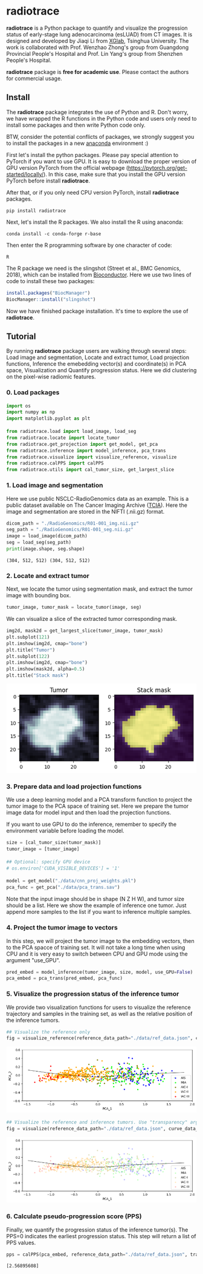 # radiotrace

**radiotrace** is a Python package to quantify and visualize the progression status of early-stage lung adenocarcinoma (esLUAD) from CT images. It is designed and developed by Jiaqi Li from [XGlab](http://bioinfo.au.tsinghua.edu.cn/member/xuegonglab/), Tsinghua University. The work is collaborated with Prof. Wenzhao Zhong's group from Guangdong Provincial People's Hospital and Prof. Lin Yang's group from Shenzhen People's Hospital.

**radiotrace** package is **free for academic use**. Please contact the authors for commercial usage.

## Install
The **radiotrace** package integrates the use of Python and R. Don't worry, we have wrapped the R functions in the Python code and users only need to install some packages and then write Python code only.  

BTW, consider the potential conflicts of packages, we strongly suggest you to install the packages in a new [anaconda](https://www.anaconda.com/products/distribution) environment :)  

First let's install the python packages. Please pay special attention to PyTorch if you want to use GPU. It is easy to download the proper version of GPU version PyTorch from the official webpage (https://pytorch.org/get-started/locally/). In this case, make sure that you install the GPU version PyTorch before install **radiotrace**.  

After that, or if you only need CPU version PyTorch, install **radiotrace** packages.
```
pip install radiotrace
```  

Next, let's install the R packages. We also install the R using anaconda:  
```
conda install -c conda-forge r-base
```  

Then enter the R programming software by one character of code:
```
R
```

The R package we need is the slingshot (Street et al., BMC Genomics, 2018), which can be installed from [Bioconductor](https://www.bioconductor.org/packages/release/bioc/html/slingshot.html). Here we use two lines of code to install these two packages:  
```R
install.packages("BiocManager")  
BiocManager::install("slingshot")
```

Now we have finished package installation. It's time to explore the use of **radiotrace**.  



## Tutorial

By running **radiotrace** package users are walking through several steps: Load image and segmentation, Locate and extract tumor, Load projection functions, Inference the emebedding vector(s) and coordinate(s) in PCA space, Visualization and Quantify progression status. Here we did clustering on the pixel-wise radiomic features.   

### 0. Load packages

```python
import os
import numpy as np
import matplotlib.pyplot as plt

from radiotrace.load import load_image, load_seg
from radiotrace.locate import locate_tumor
from radiotrace.get_projection import get_model, get_pca
from radiotrace.inference import model_inference, pca_trans
from radiotrace.visualize import visualize_reference, visualize
from radiotrace.calPPS import calPPS
from radiotrace.utils import cal_tumor_size, get_largest_slice
```

### 1. Load image and segmentation

Here we use public NSCLC-RadioGenomics data as an example. This is a public dataset available on The Cancer Imaging Archive ([TCIA](https://www.cancerimagingarchive.net/)). Here the image and segmentation are stored in the NIFTI (.nii.gz) format.  


```python
dicom_path = "./RadioGenomics/R01-001_img.nii.gz"
seg_path = "./RadioGenomics/R01-001_seg.nii.gz"
image = load_image(dicom_path)
seg = load_seg(seg_path)
print(image.shape, seg.shape)
```

```
(304, 512, 512) (304, 512, 512)
```


### 2. Locate and extract tumor

Next, we locate the tumor using segmentation mask, and extract the tumor image with bounding box.   
```python
tumor_image, tumor_mask = locate_tumor(image, seg)
```

We can visualize a slice of the extracted tumor corresponding mask.
```python
img2d, mask2d = get_largest_slice(tumor_image, tumor_mask)
plt.subplot(121)
plt.imshow(img2d, cmap="bone")
plt.title("Tumor")
plt.subplot(122)
plt.imshow(img2d, cmap="bone")
plt.imshow(mask2d, alpha=0.5)
plt.title("Stack mask")
```

![p1](https://github.com/LiJiaqi96/radiotrace/blob/main/figures/p1.png)


### 3. Prepare data and load projection functions

We use a deep learning model and a PCA transform function to project the tumor image to the PCA space of training set. Here we prepare the tumor image data for model input and then load the projection functions.  

If you want to use GPU to do the inference, remember to specify the environment variable before loading the model.  

```python
size = [cal_tumor_size(tumor_mask)]
tumor_image = [tumor_image]

## Optional: specify GPU device
# os.environ['CUDA_VISIBLE_DEVICES'] = '1'

model = get_model("./data/cnn_proj_weights.pkl")
pca_func = get_pca("./data/pca_trans.sav")
```

Note that the input image should be in shape (N Z H W), and tumor size should be a list. Here we show the example of inference one tumor. Just append more samples to the list if you want to inference multiple samples.  


### 4. Project the tumor image to vectors

In this step, we will project the tumor image to the embedding vectors, then to the PCA spacce of training set. It will not take a long time when using CPU and it is very easy to switch between CPU and GPU mode using the argument "use_GPU".  

```python
pred_embed = model_inference(tumor_image, size, model, use_GPU=False)
pca_embed = pca_trans(pred_embed, pca_func)
```


### 5. Visualize the progression status of the inference tumor  

We provide two visualization functions for users to visualize the reference trajectory and samples in the training set, as well as the relative position of the inference tumors.  

```python
## Visualize the reference only
fig = visualize_reference(reference_data_path="./data/ref_data.json", curve_data_path="./data/curve_data.npy")
```
![p2](https://github.com/LiJiaqi96/radiotrace/blob/main/figures/p2.png)

```python
## Visualize the reference and inference tumors. Use "transparency" argument to adjust the color of training samples.
fig = visualize(reference_data_path="./data/ref_data.json", curve_data_path="./data/curve_data.npy", transparency=0.2)
```
![p3](https://github.com/LiJiaqi96/radiotrace/blob/main/figures/p3.png)


### 6. Calculate pseudo-progression score (PPS)

Finally, we quantify the progression status of the inference tumor(s). The PPS=0 indicates the earliest progression status. This step will return a list of PPS values.  

```python
pps = calPPS(pca_embed, reference_data_path="./data/ref_data.json", traj_obj_path="./data/traj_obj.rds")
```

```
[2.56895608]
```
